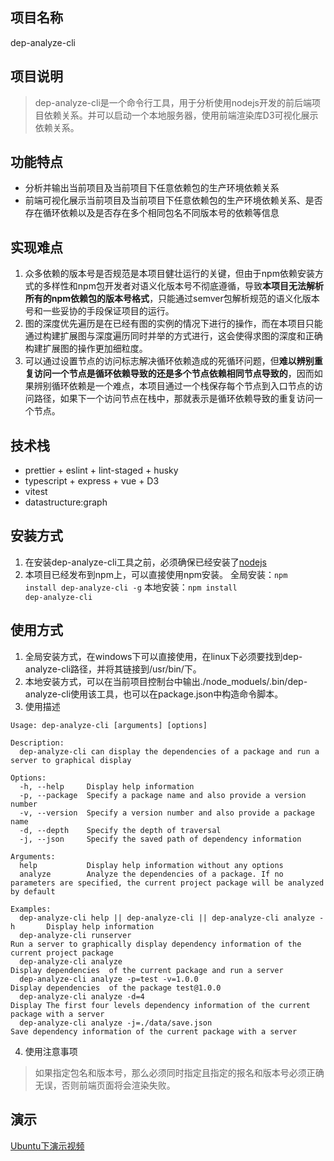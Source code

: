 ## 项目名称
dep-analyze-cli
## 项目说明
> dep-analyze-cli是一个命令行工具，用于分析使用nodejs开发的前后端项目依赖关系。并可以启动一个本地服务器，使用前端渲染库D3可视化展示依赖关系。

## 功能特点
+ 分析并输出当前项目及当前项目下任意依赖包的生产环境依赖关系
+ 前端可视化展示当前项目及当前项目下任意依赖包的生产环境依赖关系、是否存在循环依赖以及是否存在多个相同包名不同版本号的依赖等信息

## 实现难点
1. 众多依赖的版本号是否规范是本项目健壮运行的关键，但由于npm依赖安装方式的多样性和npm包开发者对语义化版本号不彻底遵循，导致**本项目无法解析所有的npm依赖包的版本号格式**，只能通过semver包解析规范的语义化版本号和一些妥协的手段保证项目的运行。
2. 图的深度优先遍历是在已经有图的实例的情况下进行的操作，而在本项目只能通过构建扩展图与深度遍历同时并举的方式进行，这会使得求图的深度和正确构建扩展图的操作更加细粒度。
3. 可以通过设置节点的访问标志解决循环依赖造成的死循环问题，但**难以辨别重复访问一个节点是循环依赖导致的还是多个节点依赖相同节点导致的**，因而如果辨别循环依赖是一个难点，本项目通过一个栈保存每个节点到入口节点的访问路径，如果下一个访问节点在栈中，那就表示是循环依赖导致的重复访问一个节点。

## 技术栈
+ prettier + eslint + lint-staged + husky
+ typescript + express + vue + D3
+ vitest
+ datastructure:graph

## 安装方式
1. 在安装dep-analyze-cli工具之前，必须确保已经安装了[nodejs](https://nodejs.cn/download/)
2. 本项目已经发布到npm上，可以直接使用npm安装。
全局安装：<code>npm install dep-analyze-cli -g</code>
本地安装：<code>npm install dep-analyze-cli</code>
## 使用方式
1. 全局安装方式，在windows下可以直接使用，在linux下必须要找到dep-analyze-cli路径，并将其链接到/usr/bin/下。
2. 本地安装方式，可以在当前项目控制台中输出./node_moduels/.bin/dep-analyze-cli使用该工具，也可以在package.json中构造命令脚本。
3. 使用描述
```
Usage: dep-analyze-cli [arguments] [options] 

Description:
  dep-analyze-cli can display the dependencies of a package and run a server to graphical display

Options:
  -h, --help     Display help information
  -p, --package  Specify a package name and also provide a version number
  -v, --version  Specify a version number and also provide a package name
  -d, --depth    Specify the depth of traversal 
  -j, --json     Specify the saved path of dependency information

Arguments:
  help           Display help information without any options
  analyze        Analyze the dependencies of a package. If no parameters are specified, the current project package will be analyzed by default

Examples:
  dep-analyze-cli help || dep-analyze-cli || dep-analyze-cli analyze -h       Display help information
  dep-analyze-cli runserver                                                   Run a server to graphically display dependency information of the current project package
  dep-analyze-cli analyze                                                     Display dependencies  of the current package and run a server
  dep-analyze-cli analyze -p=test -v=1.0.0                                    Display dependencies  of the package test@1.0.0
  dep-analyze-cli analyze -d=4                                                Display The first four levels dependency information of the current package with a server
  dep-analyze-cli analyze -j=./data/save.json                                 Save dependency information of the current package with a server
```
4. 使用注意事项
> 如果指定包名和版本号，那么必须同时指定且指定的报名和版本号必须正确无误，否则前端页面将会渲染失败。
## 演示
[Ubuntu下演示视频]()
